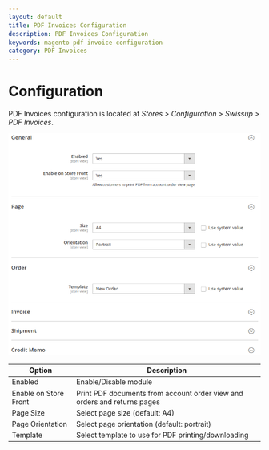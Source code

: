 ```yaml
---
layout: default
title: PDF Invoices Configuration
description: PDF Invoices Configuration
keywords: magento pdf invoice configuration
category: PDF Invoices
---
```


# Configuration

PDF Invoices configuration is located at
_Stores > Configuration > Swissup > PDF Invoices_.

![Configuration](/images/m2/pdf-invoices/backend/configuration.png)

Option                | Description
----------------------|------------
Enabled               | Enable/Disable module
Enable on Store Front | Print PDF documents from account order view and orders and returns pages
Page Size             | Select page size (default: A4)
Page Orientation      | Select page orientation (default: portrait)
Template              | Select template to use for PDF printing/downloading
